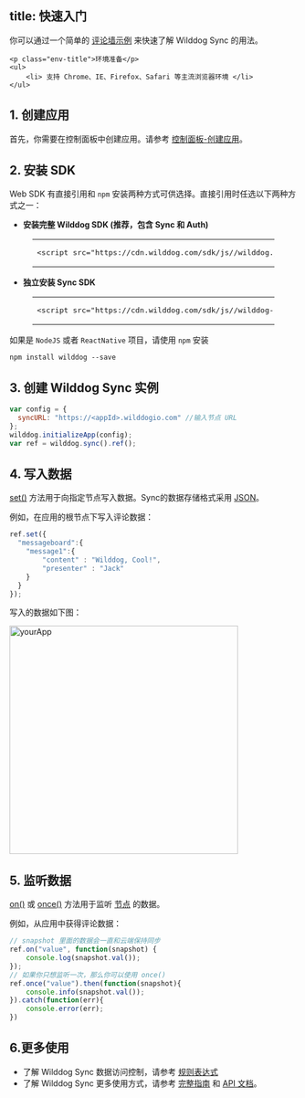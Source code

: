 
title: 快速入门
---

你可以通过一个简单的 [评论墙示例](https://github.com/WildDogTeam/sync-quickstart-javascript) 来快速了解 Wilddog Sync 的用法。

<div class="env">

    <p class="env-title">环境准备</p>
    <ul>
        <li> 支持 Chrome、IE、Firefox、Safari 等主流浏览器环境 </li>
    </ul>
</div>

## 1. 创建应用

首先，你需要在控制面板中创建应用。请参考 [控制面板-创建应用](/console/creat.html)。

## 2. 安装 SDK

Web SDK 有直接引用和 `npm` 安装两种方式可供选择。直接引用时任选以下两种方式之一：

* **安装完整 Wilddog SDK (推荐，包含 Sync 和 Auth)**

<figure class="highlight html"><table><tbody><tr><td class="code"><pre><div class="line"><span class="tag"><<span class="name">script</span> <span class="attr">src</span>=<span class="string">"<span>ht</span>tps://cdn.wilddog.com/sdk/js/<span class="js-version"></span>/wilddog.js"</span>></span><span class="undefined"></span><span class="tag"></<span class="name">script</span>></span></div></pre></td></tr></tbody></table></figure>

* **独立安装 Sync SDK**

<figure class="highlight html"><table><tbody><tr><td class="code"><pre><div class="line"><span class="tag"><<span class="name">script</span> <span class="attr">src</span>=<span class="string">"<span>ht</span>tps://cdn.wilddog.com/sdk/js/<span class="js-version"></span>/wilddog-sync.js"</span>></span><span class="undefined"></span><span class="tag"></<span class="name">script</span>></span></div></pre></td></tr></tbody></table></figure>

如果是 `NodeJS` 或者 `ReactNative` 项目，请使用 `npm` 安装

```
npm install wilddog --save
```

## 3. 创建 Wilddog Sync 实例

```javascript
var config = {
  syncURL: "https://<appId>.wilddogio.com" //输入节点 URL
};
wilddog.initializeApp(config);
var ref = wilddog.sync().ref();
```


## 4. 写入数据

[set()](/api/sync/web/api.html#set) 方法用于向指定节点写入数据。Sync的数据存储格式采用 [JSON](http://json.org/json-zh.html)。

例如，在应用的根节点下写入评论数据：

```javascript
ref.set({
  "messageboard":{
    "message1":{
        "content" : "Wilddog, Cool!",
        "presenter" : "Jack"
    }
  }
});
```

写入的数据如下图：

 <img src="/images/saveapp.png" alt="yourApp" width="400">



## 5. 监听数据
 [on()](/api/sync/web/api.html#on) 或 [once()](/api/sync/web/api.html#once) 方法用于监听 [节点](/guide/reference/term.html#节点) 的数据。

例如，从应用中获得评论数据：

```javascript
// snapshot 里面的数据会一直和云端保持同步
ref.on("value", function(snapshot) {
    console.log(snapshot.val());
});
// 如果你只想监听一次，那么你可以使用 once()
ref.once("value").then(function(snapshot){
    console.info(snapshot.val());
}).catch(function(err){
    console.error(err);
})
```

## 6.更多使用
- 了解 Wilddog Sync 数据访问控制，请参考 [规则表达式](/quickstart/sync/rule.html)
- 了解 Wilddog Sync 更多使用方式，请参考 [完整指南](/guide/sync/web/save-data.html) 和 [API 文档](/api/sync/web/api.html)。





　
